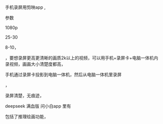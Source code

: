 手机录屏用剪映app ,


参数

1080p

25-30    

8-10，

，要想录屏更高更清晰的画质2k以上的视频，可以用手机+录屏卡+电脑一体机内录视频，画画大小清楚度都高，



手机通过录屏卡投影到电脑一体机，然后从电脑一体机里录屏

，


录屏清楚，无痕迹，


deepseek  满血版    问小白app  里有

包括了推理绘画功能，



















